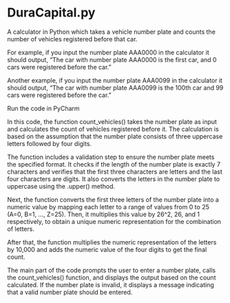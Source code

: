 # DuraCapital.py
A calculator in Python which takes a vehicle number plate and counts the number of vehicles registered before that car. 

For example, if you input the number plate AAA0000 in the calculator it should output, “The car with number plate AAA0000 is the first car, and 0 cars were registered before the car.”

Another example, if you input the number plate AAA0099 in the calculator it should output, “The car with number plate AAA0099 is the 100th car and 99 cars were registered before the car.”


Run the code in PyCharm


In this code, the function count_vehicles() takes the number plate as input and calculates the count of vehicles registered before it. The calculation is based on the assumption that the number plate consists of three uppercase letters followed by four digits.

The function includes a validation step to ensure the number plate meets the specified format. It checks if the length of the number plate is exactly 7 characters and verifies that the first three characters are letters and the last four characters are digits. It also converts the letters in the number plate to uppercase using the .upper() method.

Next, the function converts the first three letters of the number plate into a numeric value by mapping each letter to a range of values from 0 to 25 (A=0, B=1, …, Z=25). Then, it multiplies this value by 26^2, 26, and 1 respectively, to obtain a unique numeric representation for the combination of letters.

After that, the function multiplies the numeric representation of the letters by 10,000 and adds the numeric value of the four digits to get the final count.

The main part of the code prompts the user to enter a number plate, calls the count_vehicles() function, and displays the output based on the count calculated. If the number plate is invalid, it displays a message indicating that a valid number plate should be entered.
